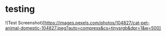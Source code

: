 # testing

!(Test Screenshot)[https://images.pexels.com/photos/104827/cat-pet-animal-domestic-104827.jpeg?auto=compress&cs=tinysrgb&dpr=1&w=500]
